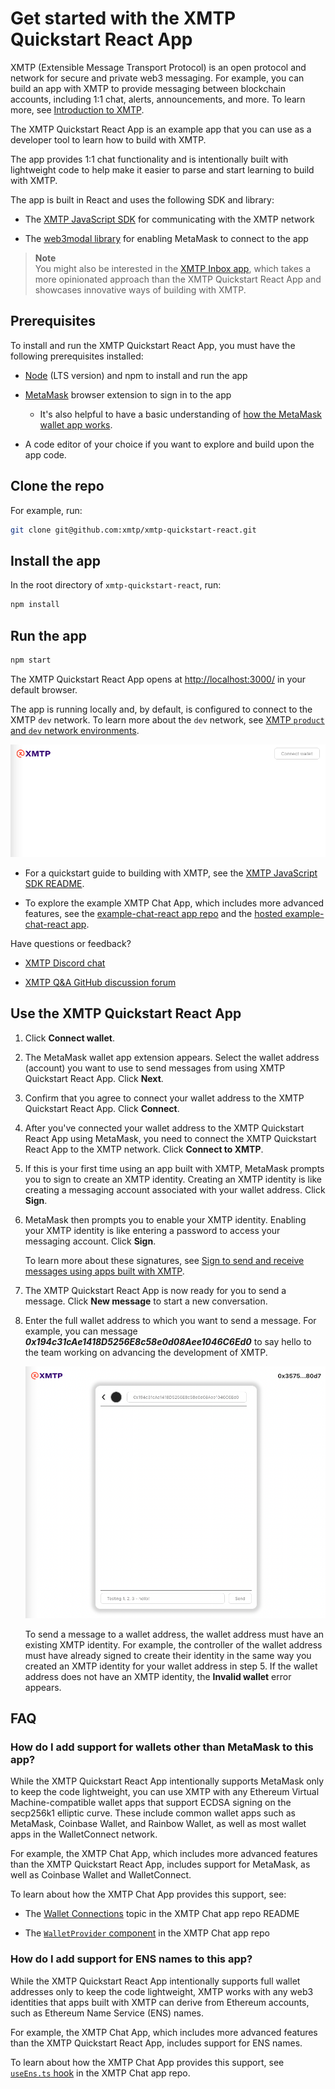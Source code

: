 # Get started with the XMTP Quickstart React App

XMTP (Extensible Message Transport Protocol) is an open protocol and network for secure and private web3 messaging. For example, you can build an app with XMTP to provide messaging between blockchain accounts, including 1:1 chat, alerts, announcements, and more. To learn more, see [Introduction to XMTP](https://xmtp.org/docs/dev-concepts/introduction).

The XMTP Quickstart React App is an example app that you can use as a developer tool to learn how to build with XMTP.

The app provides 1:1 chat functionality and is intentionally built with lightweight code to help make it easier to parse and start learning to build with XMTP.

The app is built in React and uses the following SDK and library:

* The [XMTP JavaScript SDK](https://github.com/xmtp/xmtp-js) for communicating with the XMTP network

* The [web3modal library](https://github.com/WalletConnect/web3modal) for enabling MetaMask to connect to the app

> **Note**  
>You might also be interested in the [XMTP Inbox app](https://github.com/xmtp-labs/xmtp-inbox-web), which takes a more opinionated approach than the XMTP Quickstart React App and showcases innovative ways of building with XMTP.

## Prerequisites

To install and run the XMTP Quickstart React App, you must have the following prerequisites installed:

* [Node](https://nodejs.org/en/download/) (LTS version) and npm to install and run the app

* [MetaMask](https://metamask.io/) browser extension to sign in to the app

   * It's also helpful to have a basic understanding of [how the MetaMask wallet app works](https://docs.metamask.io/guide/).

* A code editor of your choice if you want to explore and build upon the app code.

## Clone the repo

For example, run:

```bash
git clone git@github.com:xmtp/xmtp-quickstart-react.git
```

## Install the app

In the root directory of `xmtp-quickstart-react`, run:

```bash
npm install
```

## Run the app

```bash
npm start
```

The XMTP Quickstart React App opens at [http://localhost:3000/](http://localhost:3000/) in your default browser.

The app is running locally and, by default, is configured to connect to the XMTP `dev` network. To learn more about the `dev` network, see [XMTP `product` and `dev` network environments](https://github.com/xmtp/xmtp-js#xmtp-production-and-dev-network-environments).

![Shows the landing page of the XMTP Quickstart React App in an unconnected state, including a Connect wallet button, New message button, and an empty Conversations panel](src/assets/xmtp-quickstart-react-app.png)

<!--- To learn how to get started building with XMTP, see Get started with building messaging between blockchain accounts using XMTP and React.-->

- For a quickstart guide to building with XMTP, see the [XMTP JavaScript SDK README](https://github.com/xmtp/xmtp-js#readme).

- To explore the example XMTP Chat App, which includes more advanced features, see the [example-chat-react app repo](https://github.com/xmtp/example-chat-react) and the [hosted example-chat-react app](https://xmtp.chat/).

Have questions or feedback?

* [XMTP Discord chat](https://discord.gg/xmtp)

* [XMTP Q&A GitHub discussion forum](https://github.com/orgs/xmtp/discussions)

## Use the XMTP Quickstart React App

1. Click **Connect wallet**.

2. The MetaMask wallet app extension appears. Select the wallet address (account) you want to use to send messages from using XMTP Quickstart React App. Click **Next**.

3. Confirm that you agree to connect your wallet address to the XMTP Quickstart React App. Click **Connect**.

4. After you've connected your wallet address to the XMTP Quickstart React App using MetaMask, you need to connect the XMTP Quickstart React App to the XMTP network. Click **Connect to XMTP**.

5. If this is your first time using an app built with XMTP, MetaMask prompts you to sign to create an XMTP identity. Creating an XMTP identity is like creating a messaging account associated with your wallet address. Click **Sign**.

6. MetaMask then prompts you to enable your XMTP identity. Enabling your XMTP identity is like entering a password to access your messaging account. Click **Sign**.

   To learn more about these signatures, see [Sign to send and receive messages using apps built with XMTP](https://xmtp.org/docs/dev-concepts/signatures).

7. The XMTP Quickstart React App is now ready for you to send a message. Click **New message** to start a new conversation.

8. Enter the full wallet address to which you want to send a message. For example, you can message **_0x194c31cAe1418D5256E8c58e0d08Aee1046C6Ed0_** to say hello to the team working on advancing the development of XMTP.

   ![Shows the new message panel in the XMTP Quickstart React App with a message "Testing 1, 2, 3 - hello!" composed to be send to the wallet address 0x194c31cAe1418D5256E8c58e0d08Aee1046C6Ed0](src/assets/testing-1-2-3.png)

   To send a message to a wallet address, the wallet address must have an existing XMTP identity. For example, the controller of the wallet address must have already signed to create their identity in the same way you created an XMTP identity for your wallet address in step 5. If the wallet address does not have an XMTP identity, the **Invalid wallet** error appears.

## FAQ

### How do I add support for wallets other than MetaMask to this app?

While the XMTP Quickstart React App intentionally supports MetaMask only to keep the code lightweight, you can use XMTP with any Ethereum Virtual Machine-compatible wallet apps that support ECDSA signing on the secp256k1 elliptic curve. These include common wallet apps such as MetaMask, Coinbase Wallet, and Rainbow Wallet, as well as most wallet apps in the WalletConnect network.

For example, the XMTP Chat App, which includes more advanced features than the XMTP Quickstart React App, includes support for MetaMask, as well as Coinbase Wallet and WalletConnect.

To learn about how the XMTP Chat App provides this support, see:

- The [Wallet Connections](https://github.com/xmtp/example-chat-react/blob/c0d37c9d9c84d7b28a80a4d4ca129457bbf2c02e/README.md#wallet-connections) topic in the XMTP Chat app repo README

- The [`WalletProvider` component](https://github.com/xmtp/example-chat-react/blob/526c9dc6bbb9560023b771365f37b80a9a73a116/components/WalletProvider.tsx) in the XMTP Chat app repo

### How do I add support for ENS names to this app?

While the XMTP Quickstart React App intentionally supports full wallet addresses only to keep the code lightweight, XMTP works with any web3 identities that apps built with XMTP can derive from Ethereum accounts, such as Ethereum Name Service (ENS) names.

For example, the XMTP Chat App, which includes more advanced features than the XMTP Quickstart React App, includes support for ENS names.

To learn about how the XMTP Chat App provides this support, see [`useEns.ts` hook](https://github.com/xmtp/example-chat-react/blob/fe6c62eda312de5dd0fe0efba17d2ebb633599e6/hooks/useEns.ts) in the XMTP Chat app repo.
